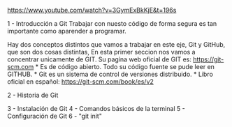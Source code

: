 https://www.youtube.com/watch?v=3GymExBkKjE&t=196s

1 - Introducción a Git
  Trabajar con nuesto código de forma segura es tan importante como aparender a programar. 
  
  Hay dos conceptos distintos que vamos a trabajar en este eje, Git y GitHub, que son dos cosas distintas, 
  En esta primer seccion nos vamos a concentrar unicamente de GIT. 
   Su pagína web oficial de GIT es: 
     https://git-scm.com
       * Es de código abierto. Todo su código fuente se pude leer en GITHUB.
       * Git es un sistema de control de versiones distribuido. 
       * Libro oficial en español: https://git-scm.com/book/es/v2
       
2 - Historia de Git
  

3 - Instalación de Git
4 - Comandos básicos de la terminal
5 - Configuración de Git
6 - "git init"
